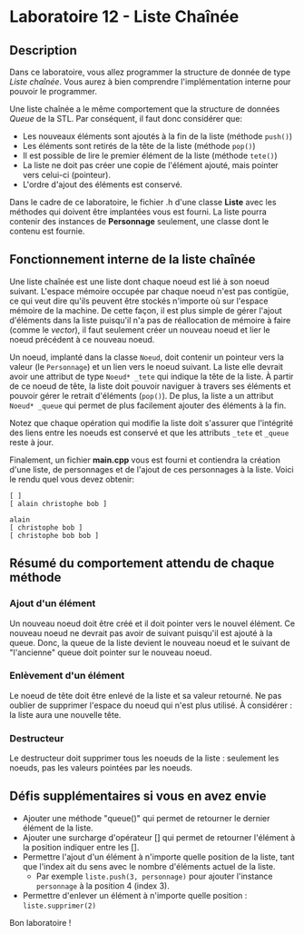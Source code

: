 # Laboratoire 12 - Liste Chaînée

## Description
Dans ce laboratoire, vous allez programmer la structure de donnée de type *Liste chaînée*.  Vous aurez à bien comprendre l'implémentation interne pour pouvoir le programmer.  

Une liste chaînée a le même comportement que la structure de données *Queue* de la STL.  Par conséquent, il faut donc considérer que:
- Les nouveaux éléments sont ajoutés à la fin de la liste (méthode `push()`)
- Les éléments sont retirés de la tête de la liste (méthode `pop()`)
- Il est possible de lire le premier élément de la liste (méthode `tete()`)
- La liste ne doit pas créer une copie de l'élément ajouté, mais pointer vers celui-ci (pointeur).
- L'ordre d'ajout des éléments est conservé.

Dans le cadre de ce laboratoire, le fichier .h d'une classe **Liste** avec les méthodes qui doivent être implantées vous est fourni.  La liste pourra contenir des instances de **Personnage** seulement, une classe dont le contenu est fournie.  

## Fonctionnement interne de la liste chaînée
Une liste chaînée est une liste dont chaque noeud est lié à son noeud suivant.  L'espace mémoire occupée par chaque noeud n'est pas contigüe, ce qui veut dire qu'ils peuvent être stockés n'importe où sur l'espace mémoire de la machine.  De cette façon, il est plus simple de gérer l'ajout d'éléments dans la liste puisqu'il n'a pas de réallocation de mémoire à faire (comme le *vector*), il faut seulement créer un nouveau noeud et lier le noeud précédent à ce nouveau noeud.

Un noeud, implanté dans la classe `Noeud`, doit contenir un pointeur vers la valeur (le `Personnage`) et un lien vers le noeud suivant.  La liste elle devrait avoir une attribut de type `Noeud* _tete` qui indique la tête de la liste.  À partir de ce noeud de tête, la liste doit pouvoir naviguer à travers ses éléments et pouvoir gérer le retrait d'éléments (`pop()`).  De plus, la liste a un attribut `Noeud* _queue` qui permet de plus facilement ajouter des éléments à la fin.  

Notez que chaque opération qui modifie la liste doit s'assurer que l'intégrité des liens entre les noeuds est conservé et que les attributs `_tete` et `_queue` reste à jour.

Finalement, un fichier **main.cpp** vous est fourni et contiendra la création d'une liste, de personnages et de l'ajout de ces personnages à la liste.  Voici le rendu quel vous devez obtenir:
```
[ ]
[ alain christophe bob ]

alain
[ christophe bob ]
[ christophe bob bob ]
```

## Résumé du comportement attendu de chaque méthode

### Ajout d'un élément
Un nouveau noeud doit être créé et il doit pointer vers le nouvel élément.  Ce nouveau noeud ne devrait pas avoir de suivant puisqu'il est ajouté à la queue.  Donc, la queue de la liste devient le nouveau noeud et le suivant de "l'ancienne" queue doit pointer sur le nouveau noeud.

### Enlèvement d'un élément
Le noeud de tête doit être enlevé de la liste et sa valeur retourné.  Ne pas oublier de supprimer l'espace du noeud qui n'est plus utilisé.  À considérer : la liste aura une nouvelle tête.

### Destructeur
Le destructeur doit supprimer tous les noeuds de la liste : seulement les noeuds, pas les valeurs pointées par les noeuds. 

## Défis supplémentaires si vous en avez envie
- Ajouter une méthode "queue()" qui permet de retourner le dernier élément de la liste.
- Ajouter une surcharge d'opérateur [] qui permet de retourner l'élément à la position indiquer entre les [].
- Permettre l'ajout d'un élément à n'importe quelle position de la liste, tant que l'index ait du sens avec le nombre d'éléments actuel de la liste.  
  - Par exemple `liste.push(3, personnage)` pour ajouter l'instance `personnage` à la position 4 (index 3).  
- Permettre d'enlever un élément à n'importe quelle position : `liste.supprimer(2)`
  
Bon laboratoire ! 
